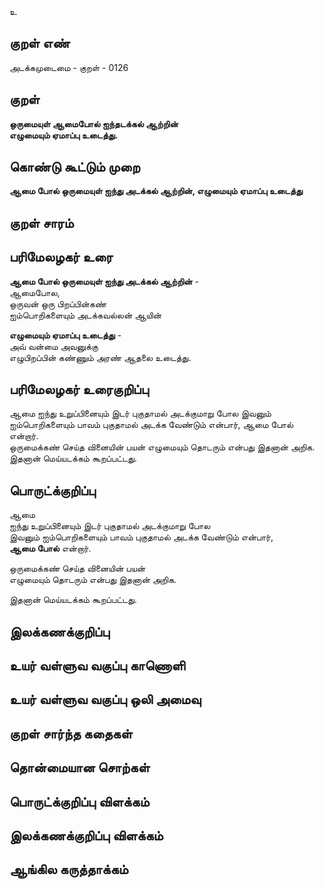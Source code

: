 உ

## குறள் எண் 

அடக்கமுடைமை - குறள் - 0126  

## குறள் 

**ஒருமையுள் ஆமைபோல் ஐந்தடக்கல் ஆற்றின்  
எழுமையும் ஏமாப்பு உடைத்து.** 

## கொண்டு கூட்டும் முறை

**ஆமை போல் ஒருமையுள் ஐந்து அடக்கல் ஆற்றின், எழுமையும் ஏமாப்பு உடைத்து**  

## குறள் சாரம் 


## பரிமேலழகர் உரை

**ஆமை போல் ஒருமையுள் ஐந்து அடக்கல் ஆற்றின்** -  
ஆமைபோல,  
ஒருவன் ஒரு பிறப்பின்கண்  
ஐம்பொறிகளையும் அடக்கவல்லன் ஆயின்  

**எழுமையும் ஏமாப்பு உடைத்து** -  
அவ் வன்மை அவனுக்கு  
எழுபிறப்பின் கண்ணும் அரண் ஆதலை உடைத்து.  

## பரிமேலழகர் உரைகுறிப்பு   

ஆமை ஐந்து உறுப்பினையும் இடர் புகுதாமல் அடக்குமாறு போல இவனும் ஐம்பொறிகளையும் பாவம் புகுதாமல் அடக்க வேண்டும் என்பார், ஆமை போல் என்றார்.  
ஒருமைக்கண் செய்த வினையின் பயன் எழுமையும் தொடரும் என்பது இதனான் அறிக.  
இதனான் மெய்யடக்கம் கூறப்பட்டது.  

## பொருட்க்குறிப்பு 

ஆமை  
ஐந்து உறுப்பினையும் இடர் புகுதாமல் அடக்குமாறு போல  
இவனும் ஐம்பொறிகளையும் பாவம் புகுதாமல் அடக்க வேண்டும் என்பார்,  
**ஆமை போல்** என்றார்.  

ஒருமைக்கண் செய்த வினையின் பயன்  
எழுமையும் தொடரும் என்பது இதனான் அறிக.  

இதனான் மெய்யடக்கம் கூறப்பட்டது.  

## இலக்கணக்குறிப்பு  


## உயர் வள்ளுவ வகுப்பு காணொளி


## உயர் வள்ளுவ வகுப்பு ஒலி அமைவு 

 
## குறள் சார்ந்த கதைகள் 


## தொன்மையான சொற்கள்


## பொருட்க்குறிப்பு விளக்கம்


## இலக்கணக்குறிப்பு விளக்கம்


## ஆங்கில கருத்தாக்கம் 


